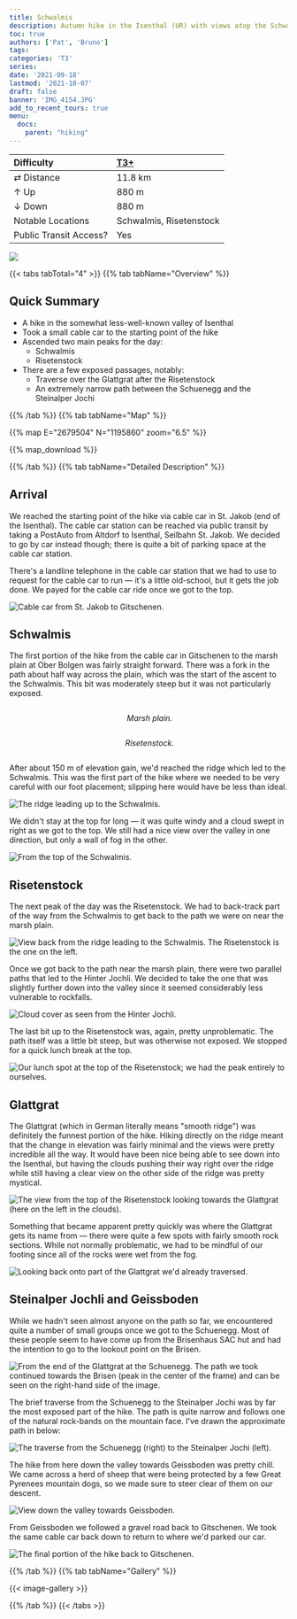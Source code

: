 ```yaml
---
title: Schwalmis
description: Autumn hike in the Isenthal (UR) with views atop the Schwalmis and the Risetenstock.
toc: true
authors: ['Pat', 'Bruno']
tags:
categories: 'T3'
series:
date: '2021-09-18'
lastmod: '2021-10-07'
draft: false
banner: 'IMG_4154.JPG'
add_to_recent_tours: true
menu:
  docs:
    parent: "hiking"
---
```

<link href="../../../style.css" rel="stylesheet"></link>

| Difficulty | [T3+](../overview/#wanderskala) |
| :--- | :--- |
| &#8644; Distance | 11.8 km |
| &#8593; Up | 880 m |
| &#8595; Down | 880 m |
| Notable Locations | Schwalmis, Risetenstock |
| Public Transit Access? | Yes |

![](IMG_4154.JPG)


{{< tabs tabTotal="4" >}}
{{% tab tabName="Overview" %}}

## Quick Summary

- A hike in the somewhat less-well-known valley of <hl>Isenthal</hl>
- Took a small cable car to the starting point of the hike
- Ascended two main peaks for the day:
    - Schwalmis
    - Risetenstock
- There are a few exposed passages, notably:
    - Traverse over the <hl>Glattgrat</hl> after the <hl>Risetenstock</hl>
    - An extremely narrow path between the <hl>Schuenegg</hl> and the <hl>Steinalper Jochi</hl>

{{% /tab %}}
{{% tab tabName="Map" %}}

{{% map E="2679504" N="1195860" zoom="6.5" %}}

{{% map_download %}}

{{% /tab %}}
{{% tab tabName="Detailed Description" %}}


## Arrival

We reached the starting point of the hike via cable car in St. Jakob (end of the
Isenthal).  The cable car station can be reached via public transit by taking a
PostAuto from <hl>Altdorf</hl> to <hl>Isenthal, Seilbahn St. Jakob</hl>.  We
decided to go by car instead though; there is quite a bit of parking space at
the cable car station.

There's a landline telephone in the cable car station that we had to use
to request for the cable car to run — it's a little old-school, but it gets the
job done.  We payed for the cable car ride once we got to the top.

![](IMG_4147.JPG "Cable car from St. Jakob to Gitschenen.")


## Schwalmis

The first portion of the hike from the cable car in <hl>Gitschenen</hl> to the <hl>marsh
plain</hl> at Ober Bolgen was fairly straight forward.  There was a fork in the path
about half way across the plain, which was the start of the ascent to the
Schwalmis.  This bit was moderately steep but it was not particularly exposed.

<div class="row">
    <div class="column">
        <p align="center">
            <img src="IMG_4226.JPG" alt="" style="100%" class="center"/>
            <em>Marsh plain.</em>
        </p>
    </div>
    <div class="column">
        <p align="center">
            <img src="IMG_4245.JPG" alt="" style="100%" class="center"/>
            <em>Risetenstock.</em>
        </p>
    </div>
</div>

After about 150 m of elevation gain, we'd reached the ridge which led to the
<hl>Schwalmis</hl>.  This was the first part of the hike where we needed to be
very careful with our foot placement; slipping here would have be less than
ideal.

![](IMG_4268.JPG "The ridge leading up to the Schwalmis.")

We didn't stay at the top for long — it was quite windy and a cloud swept in right as we got to the top.  We still had a nice view over the valley in one direction, but only a wall of fog in the other.

![](IMG_4329.JPG "From the top of the Schwalmis.")


## Risetenstock

The next peak of the day was the <hl>Risetenstock</hl>.  We had to back-track part of the way from the Schwalmis to get back to the path we were on near the marsh plain.

![](IMG_4285.JPG "View back from the ridge leading to the Schwalmis.  The Risetenstock is the one on the left.")

Once we got back to the path near the marsh plain, there were two parallel paths
that led to the <hl>Hinter Jochli</hl>.  We decided to take the one that
was slightly further down into the valley since it seemed considerably less
vulnerable to rockfalls.

![](IMG_4379.JPG "Cloud cover as seen from the Hinter Jochli.")

The last bit up to the <hl>Risetenstock</hl> was, again, pretty unproblematic.  The path itself was a little bit steep, but was otherwise not exposed.  We stopped for a quick lunch break at the top.

![](IMG_4392.JPG "Our lunch spot at the top of the Risetenstock; we had the peak entirely to ourselves.")


## Glattgrat

The <hl>Glattgrat</hl> (which in German literally means "smooth ridge") was definitely the funnest portion of the hike.  Hiking directly on the ridge meant that the change in elevation was fairly minimal and the views were pretty incredible all the way.  It would have been nice being able to see down into the Isenthal, but having the clouds pushing their way right over the ridge while still having a clear view on the other side of the ridge was pretty mystical.

![](IMG_4410.JPG "The view from the top of the Risetenstock looking towards the Glattgrat (here on the left in the clouds).")

Something that became apparent pretty quickly was where the Glattgrat gets its
name from — there were quite a few spots with fairly smooth rock sections.
While not normally problematic, we had to be mindful of our footing since all of
the rocks were wet from the fog.

![](IMG_4428.JPG "Looking back onto part of the Glattgrat we'd already traversed.")


## Steinalper Jochli and Geissboden

While we hadn't seen almost anyone on the path so far, we encountered quite a number of small groups once we got to the <hl>Schuenegg</hl>.  Most of these people seem to have come up from the Brisenhaus SAC hut and had the intention to go to the lookout point on the Brisen.

![](IMG_4460.JPG "From the end of the Glattgrat at the Schuenegg.  The path we took continued towards the Brisen (peak in the center of the frame) and can be seen on the right-hand side of the image.")

The brief traverse from the <hl>Schuenegg</hl> to the <hl>Steinalper Jochi</hl> was by far the most exposed part of the hike.  The path is quite narrow and follows one of the natural rock-bands on the mountain face.  I've drawn the approximate path in below:

![](IMG_4470_path.png "The traverse from the Schuenegg (right) to the Steinalper Jochi (left).")

The hike from here down the valley towards <hl>Geissboden</hl> was pretty chill.
We came across a herd of sheep that were being protected by a few Great Pyrenees
mountain dogs, so we made sure to steer clear of them on our descent.

![](IMG_4473.JPG "View down the valley towards Geissboden.")

From Geissboden we followed a gravel road back to <hl>Gitschenen</hl>.  We took
the same cable car back down to return to where we'd parked our car.

![](IMG_4501.JPG "The final portion of the hike back to Gitschenen.")


{{% /tab %}}
{{% tab tabName="Gallery" %}}

{{< image-gallery >}}

{{% /tab %}}
{{< /tabs >}}
